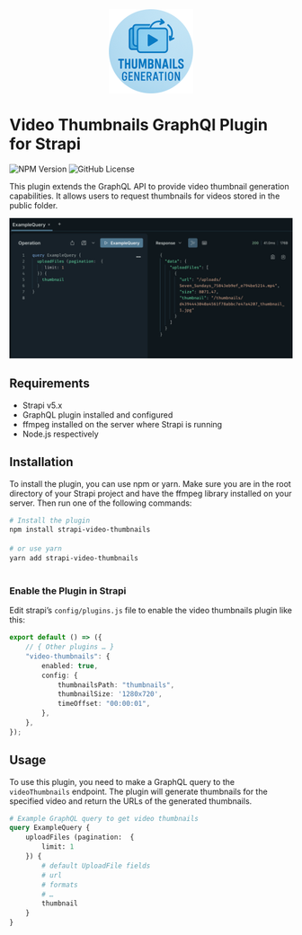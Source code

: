 <p style="text-align: center;">
	<img src="./docs/logo.png" alt="Strapi Video Thumbnails Plugin" style="display: block; margin: 1rem auto; width: 150px;" />
</p>

# Video Thumbnails GraphQl Plugin for Strapi

![NPM Version](https://img.shields.io/npm/v/strapi-graphql-video-thumbnails) ![GitHub License](https://img.shields.io/github/license/Coderwelsch/strapi-video-thumbnails-graphql)

This plugin extends the GraphQL API to provide video thumbnail generation capabilities. It allows users to request thumbnails for videos stored in the public folder.

![GraphQL Query Example](./docs/example-query.png)

## Requirements

- Strapi v5.x
- GraphQL plugin installed and configured
- ffmpeg installed on the server where Strapi is running
- Node.js respectively

## Installation

To install the plugin, you can use npm or yarn. Make sure you are in the root directory of your Strapi project and have the ffmpeg library installed on your server. Then run one of the following commands:

```bash
# Install the plugin
npm install strapi-video-thumbnails

# or use yarn
yarn add strapi-video-thumbnails
 
```

### Enable the Plugin in Strapi

Edit strapi’s `config/plugins.js` file to enable the video thumbnails plugin like this:

```typescript
export default () => ({
	// { Other plugins … }
	"video-thumbnails": {
		enabled: true,
		config: {
			thumbnailsPath: "thumbnails",
			thumbnailSize: '1280x720',
			timeOffset: "00:00:01",
		},
	},
});
```


## Usage

To use this plugin, you need to make a GraphQL query to the `videoThumbnails` endpoint. The plugin will generate thumbnails for the specified video and return the URLs of the generated thumbnails.

```graphql
# Example GraphQL query to get video thumbnails
query ExampleQuery {
	uploadFiles (pagination:  {
		limit: 1
	}) {
		# default UploadFile fields
		# url
		# formats
		# …
		thumbnail
	}
}
```
